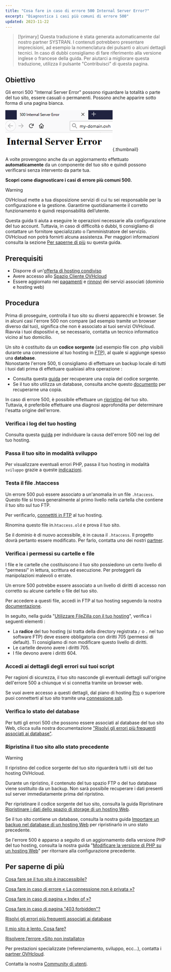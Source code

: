 ```yaml
---
title: "Cosa fare in caso di errore 500 Internal Server Error?"
excerpt: "Diagnostica i casi più comuni di errore 500"
updated: 2023-11-22
---
```


> [!primary]
> Questa traduzione è stata generata automaticamente dal nostro partner SYSTRAN. I contenuti potrebbero presentare imprecisioni, ad esempio la nomenclatura dei pulsanti o alcuni dettagli tecnici. In caso di dubbi consigliamo di fare riferimento alla versione inglese o francese della guida. Per aiutarci a migliorare questa traduzione, utilizza il pulsante "Contribuisci" di questa pagina.
>

## Obiettivo

Gli errori 500 "Internal Server Error" possono riguardare la totalità o parte del tuo sito, essere casuali o permanenti. Possono anche apparire sotto forma di una pagina bianca.

![error500](images/http-500.png){.thumbnail}

A volte provengono anche da un aggiornamento effettuato **automaticamente** da un componente del tuo sito e quindi possono verificarsi senza intervento da parte tua.

**Scopri come diagnosticare i casi di errore più comuni 500.**

> [!warning]
>
> OVHcloud mette a tua disposizione servizi di cui tu sei responsabile per la configurazione e la gestione. Garantirne quotidianamente il corretto funzionamento è quindi responsabilità dell’utente.
>
> Questa guida ti aiuta a eseguire le operazioni necessarie alla configurazione del tuo account. Tuttavia, in caso di difficoltà o dubbi, ti consigliamo di contattare un fornitore specializzato o l’amministratore del servizio. OVHcloud non potrà fornirti alcuna assistenza. Per maggiori informazioni consulta la sezione [Per saperne di più](#go-further) su questa guida.
>

## Prerequisiti

- Disporre di un'[offerta di hosting condiviso](/links/web/hosting)
- Avere accesso allo [Spazio Cliente OVHcloud](/links/manager)
- Essere aggiornato nei [pagamenti](/pages/account_and_service_management/managing_billing_payments_and_services/invoice_management#pay-bills) e [rinnovi](/pages/account_and_service_management/managing_billing_payments_and_services/how_to_use_automatic_renewal#renewal-management) dei servizi associati (dominio e hosting web)

## Procedura

Prima di proseguire, controlla il tuo sito su diversi apparecchi e browser. Se in alcuni casi l'errore 500 non compare (ad esempio tramite un browser diverso dal tuo), significa che non è associato ai tuoi servizi OVHcloud. Riavvia i tuoi dispositivi e, se necessario, contatta un tecnico informatico vicino al tuo domicilio.

Un sito è costituito da un **codice sorgente** (ad esempio file con .php visibili durante una connessione al tuo hosting in [FTP](/pages/web_cloud/web_hosting/ftp_connection)), al quale si aggiunge spesso una **database**.
<br>Nonostante l'errore 500, ti consigliamo di effettuare un backup locale di tutti i tuoi dati prima di effettuare qualsiasi altra operazione :

- Consulta questa [guida](/pages/web_cloud/web_hosting/ftp_filezilla_user_guide) per recuperare una copia del codice sorgente.
- Se il tuo sito utilizza un database, consulta anche questo [documento](/pages/web_cloud/web_hosting/sql_database_export) per recuperarne una copia.

In caso di errore 500, è possibile effettuare un [ripristino](#restore) del tuo sito. Tuttavia, è preferibile effettuare una diagnosi approfondita per determinare l'esatta origine dell'errore.

### Verifica i log del tuo hosting

Consulta questa [guida](/pages/web_cloud/web_hosting/logs_and_statistics) per individuare la causa dell'errore 500 nei log del tuo hosting.

### Passa il tuo sito in modalità sviluppo

Per visualizzare eventuali errori PHP, passa il tuo hosting in modalità `sviluppo` grazie a queste [indicazioni](/pages/web_cloud/web_hosting/configure_your_web_hosting#step-2-modifica-la-configurazione-dellhosting-web).

### Testa il file .htaccess

Un errore 500 può essere associato a un'anomalia in un file `.htaccess`. Questo file si trova generalmente al primo livello nella cartella che contiene il tuo sito sul tuo FTP.

Per verificarlo, [connettiti in FTP](/pages/web_cloud/web_hosting/ftp_connection) al tuo hosting.

Rinomina questo file in.`htaccess.old` e prova il tuo sito.

Se il dominio è di nuovo accessibile, è in causa il `.htaccess`. Il progetto dovrà pertanto essere modificato. Per farlo, contatta uno dei nostri [partner](/links/partner).

### Verifica i permessi su cartelle e file

I file e le cartelle che costituiscono il tuo sito possiedono un certo livello di "permessi" in lettura, scrittura ed esecuzione. Per proteggerli da manipolazioni malevoli o errate.

Un errore 500 potrebbe essere associato a un livello di diritti di accesso non corretto su alcune cartelle o file del tuo sito.

Per accedere a questi file, accedi in FTP al tuo hosting seguendo la nostra [documentazione](/pages/web_cloud/web_hosting/ftp_connection).

In seguito, nella guida "[Utilizzare FileZilla con il tuo hosting](/pages/web_cloud/web_hosting/ftp_filezilla_user_guide#diritti-su-file-e-cartelle)", verifica i seguenti elementi :

- La **radice** del tuo hosting (si tratta della directory registrata `/` o `.` nel tuo software FTP) deve essere obbligatoria con diritti 705 (permessi di default). Ti consigliamo di non modificare questo livello di diritti.
- Le cartelle devono avere i diritti 705.
- I file devono avere i diritti 604.

### Accedi ai dettagli degli errori sui tuoi script

Per ragioni di sicurezza, il tuo sito nasconde gli eventuali dettagli sull'origine dell'errore 500 a chiunque vi si connetta tramite un browser web.

Se vuoi avere accesso a questi dettagli, dal piano di hosting [Pro](/links/web/hosting-professional-offer) o superiore puoi connetterti al tuo sito tramite una [connessione ssh](/pages/web_cloud/web_hosting/ssh_on_webhosting).

### Verifica lo stato del database

Per tutti gli errori 500 che possono essere associati al database del tuo sito Web, clicca sulla nostra documentazione ["Risolvi gli errori più frequenti associati ai database"](/pages/web_cloud/web_hosting/diagnosis_database_errors).

### Ripristina il tuo sito allo stato precedente <a name="restore"></a>

> [!warning]
>
> Il ripristino del codice sorgente del tuo sito riguarderà tutti i siti del tuo hosting OVHcloud.
>
> Durante un ripristino, il contenuto del tuo spazio FTP o del tuo database viene sostituito da un backup. Non sarà possibile recuperare i dati presenti sul server immediatamente prima del ripristino.
>

Per ripristinare il codice sorgente del tuo sito, consulta la guida Ripristinare [Ripristinare i dati dello spazio di storage di un hosting Web](/pages/web_cloud/web_hosting/ftp_save_and_backup).

Se il tuo sito contiene un database, consulta la nostra guida [Importare un backup nel database di un hosting Web](/pages/web_cloud/web_hosting/sql_importing_mysql_database#ripristino-dallo-spazio-cliente-ovh) per ripristinarlo in uno stato precedente.

Se l'errore 500 è apparso a seguito di un aggiornamento della versione PHP del tuo hosting, consulta la nostra guida "[Modificare la versione di PHP su un hosting Web](/pages/web_cloud/web_hosting/configure_your_web_hosting)" per ritornare alla configurazione precedente.

## Per saperne di più <a name="go-further"></a>

[Cosa fare se il tuo sito è inaccessibile?](/pages/web_cloud/web_hosting/diagnostic-website-not-accessible)

[Cosa fare in caso di errore « La connessione non è privata »?](/pages/web_cloud/web_hosting/diagnostic-not-secured)

[Cosa fare in caso di pagina « Index of »?](/pages/web_cloud/web_hosting/diagnostic-index-of)

[Cosa fare in caso di pagina "403 forbidden"?](/pages/web_cloud/web_hosting/diagnostic_403_forbidden)

[Risolvi gli errori più frequenti associati ai database](/pages/web_cloud/web_hosting/diagnosis_database_errors)

[Il mio sito è lento. Cosa fare?](/pages/web_cloud/web_hosting/diagnostic_slownesses)

[Risolvere l’errore «Sito non installato»](/pages/web_cloud/web_hosting/multisites_website_not_installed)

Per prestazioni specializzate (referenziamento, sviluppo, ecc...), contatta i [partner OVHcloud](/links/partner).

Contatta la nostra [Community di utenti](/links/community).
